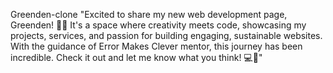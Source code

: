  Greenden-clone
 "Excited to share my new web development page, Greenden! 🌿✨ It's a space where creativity meets code, showcasing my projects, services, and passion for building engaging, sustainable websites. With the guidance of Error Makes Clever mentor, this journey has been incredible. Check it out and let me know what you think! 💻💚"






